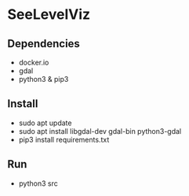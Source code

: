 # SeeLevelViz

## Dependencies
- docker.io
- gdal
- python3 & pip3

## Install
- sudo apt update
- sudo apt install libgdal-dev gdal-bin python3-gdal
- pip3 install requirements.txt

## Run
- python3 src